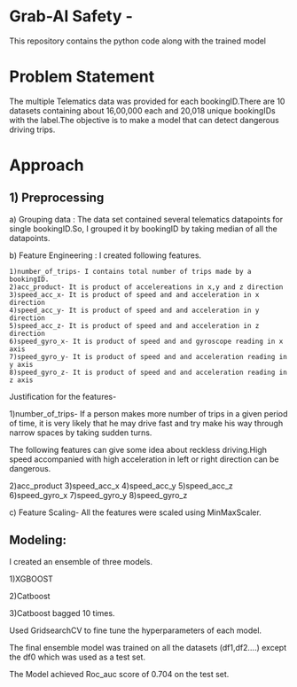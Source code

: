 # Grab-AI Safety -
This repository contains the python code along with the trained model 

# Problem Statement
The multiple Telematics data was provided for each bookingID.There are 10 datasets containing about 16,00,000 each and 20,018 unique bookingIDs with the label.The objective is to make a model that can detect dangerous driving trips.

# Approach
## 1) Preprocessing
  a) Grouping data : The data set contained several telematics datapoints for single bookingID.So, I grouped it by bookingID by taking          median of all the datapoints.
  
  b) Feature Engineering : I created following features.
  
    1)number_of_trips- I contains total number of trips made by a bookingID.
    2)acc_product- It is product of accelereations in x,y and z direction
    3)speed_acc_x- It is product of speed and and acceleration in x direction
    4)speed_acc_y- It is product of speed and and acceleration in y direction
    5)speed_acc_z- It is product of speed and and acceleration in z direction
    6)speed_gyro_x- It is product of speed and and gyroscope reading in x axis
    7)speed_gyro_y- It is product of speed and and acceleration reading in y axis
    8)speed_gyro_z- It is product of speed and and acceleration reading in z axis
    
  Justification for the features-
  
   1)number_of_trips- If a person makes more number of trips in a given period of time, it is very likely that he may drive fast and try make his way through narrow spaces by taking sudden turns.
    
   The following features can give some idea about reckless driving.High speed accompanied with high acceleration in left or right direction can be dangerous.
   
   2)acc_product 
   3)speed_acc_x 
   4)speed_acc_y 
   5)speed_acc_z 
   6)speed_gyro_x 
   7)speed_gyro_y 
   8)speed_gyro_z  
  
 c) Feature Scaling- All the features were scaled using MinMaxScaler.
 
## Modeling: 
I created an ensemble of three models.

1)XGBOOST

2)Catboost

3)Catboost bagged 10 times.

Used GridsearchCV to fine tune the hyperparameters of each model.

The final ensemble model was trained on all the datasets (df1,df2....) except the df0 which was used as  a test set.

The Model achieved Roc_auc score of 0.704 on the test set.


 
